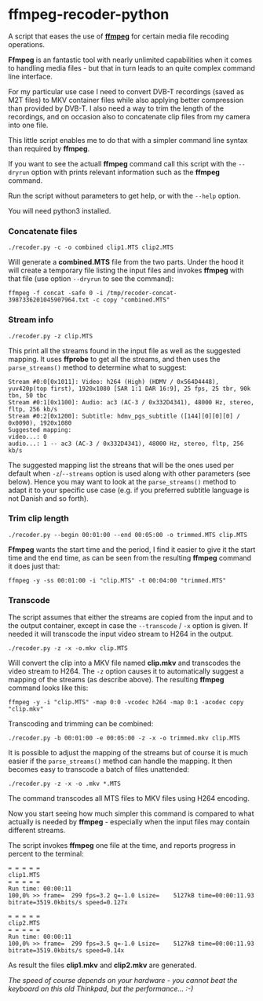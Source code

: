 # ffmpeg-recoder-python
A script that eases the use of  [**ffmpeg**](http://www.ffmpeg.org) for certain media file recoding operations. 

**Ffmpeg** is an fantastic tool with nearly unlimited capabilities when it comes to handling media files - but that in turn leads to an quite complex command line interface.

For my particular use case I need to convert DVB-T recordings (saved as M2T files) to MKV container files while also applying better compression than provided by DVB-T. I also need a way to trim the length of the recordings, and on occasion also to concatenate clip files from my camera into one file.

This little script enables me to do that with a simpler command line syntax than required by **ffmpeg**.

If you want to see the actuall **ffmpeg** command call this script with the `--dryrun` option with prints relevant information such as the **ffmpeg** command.

Run the script without parameters to get help, or with the `--help` option. 

You will need python3 installed.

### Concatenate files
`./recoder.py -c -o combined clip1.MTS clip2.MTS`

Will generate a **combined.MTS** file from the two parts. 
Under the hood it will create a temporary file listing the input files and invokes **ffmpeg** with that file (use option `--dryrun` to see the command):

`ffmpeg -f concat -safe 0 -i /tmp/recoder-concat-3987336201045907964.txt -c copy "combined.MTS"`

### Stream info
`./recoder.py -z clip.MTS`

This print all the streams found in the input file as well as the suggested mapping.
It uses **ffprobe** to get all the streams, 
and then uses the `parse_streams()` method to determine what to suggest:

```
Stream #0:0[0x1011]: Video: h264 (High) (HDMV / 0x564D4448), yuv420p(top first), 1920x1080 [SAR 1:1 DAR 16:9], 25 fps, 25 tbr, 90k tbn, 50 tbc
Stream #0:1[0x1100]: Audio: ac3 (AC-3 / 0x332D4341), 48000 Hz, stereo, fltp, 256 kb/s
Stream #0:2[0x1200]: Subtitle: hdmv_pgs_subtitle ([144][0][0][0] / 0x0090), 1920x1080
Suggested mapping:
video...: 0 
audio...: 1 -- ac3 (AC-3 / 0x332D4341), 48000 Hz, stereo, fltp, 256 kb/s
```
The suggested mapping list the streans that will be the ones used per default when `-z`/`--streams` option is used along with other parameters (see below).
Hence you may want to look at the `parse_streams()` method to adapt it to your specific use case (e.g. if you preferred subtitle 
language is not Danish and so forth).

### Trim clip length
`./recoder.py --begin 00:01:00 --end 00:05:00 -o trimmed.MTS clip.MTS`

**Ffmpeg** wants the start time and the period, I find it easier to give it the start time and the end time,
as can be seen from the resulting **ffmpeg** command it does just that:

`ffmpeg -y -ss 00:01:00 -i "clip.MTS" -t 00:04:00 "trimmed.MTS"`

### Transcode

The script assumes that either the streams are copied from the input and to the output container, except
in case the `--transcode` / `-x` option is given. If needed it will transcode the input video stream to H264 in the output.

`./recoder.py -z -x -o.mkv clip.MTS`

Will convert the clip into a MKV file named **clip.mkv** and transcodes the video stream to H264. 
The `-z` option causes it to automatically suggest a mapping of the streams (as describe above).
The resulting **ffmpeg** command looks like this:

`ffmpeg -y -i "clip.MTS" -map 0:0 -vcodec h264 -map 0:1 -acodec copy "clip.mkv"`

Transcoding and trimming can be combined:

`./recoder.py -b 00:01:00 -e 00:05:00 -z -x -o trimmed.mkv clip.MTS`

It is possible to adjust the mapping of the streams but of course it is much easier if the `parse_streams()` method can
handle the mapping. It then becomes easy to transcode a batch of files unattended:

`./recoder.py -z -x -o .mkv *.MTS`

The command transcodes all MTS files to MKV files using H264 encoding.

Now you start seeing how much simpler this command is compared to what actually is needed by **ffmpeg** - especially when the input files may contain different streams.

The script invokes **ffmpeg** one file at the time, and reports progress in percent to the terminal:

```
= = = = =
clip1.MTS
= = = = =
Run time: 00:00:11
100,0% >> frame=  299 fps=3.2 q=-1.0 Lsize=    5127kB time=00:00:11.93 bitrate=3519.0kbits/s speed=0.127x    

= = = = =
clip2.MTS
= = = = =
Run time: 00:00:11
100,0% >> frame=  299 fps=3.5 q=-1.0 Lsize=    5127kB time=00:00:11.93 bitrate=3519.0kbits/s speed=0.14x
```
As result the files **clip1.mkv** and **clip2.mkv** are generated.

*The speed of course depends on your hardware - you cannot beat the keyboard on this old Thinkpad, but the performance... :-)*
